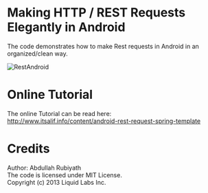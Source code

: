 Making HTTP / REST Requests Elegantly in Android
========================================================

 The code demonstrates how to make Rest requests in Android in an organized/clean way.
 
 ![RestAndroid](http://www.itsalif.info/blogfiles/android-rest-template/rest-android-progress-small.png "RestAndroid")

Online Tutorial 
============================================
The online Tutorial can be read here:
<br />
<http://www.itsalif.info/content/android-rest-request-spring-template>

Credits 
============================================

Author: Abdullah Rubiyath
<br />
The code is licensed under MIT License.
<br />
Copyright (c) 2013 Liquid Labs Inc.